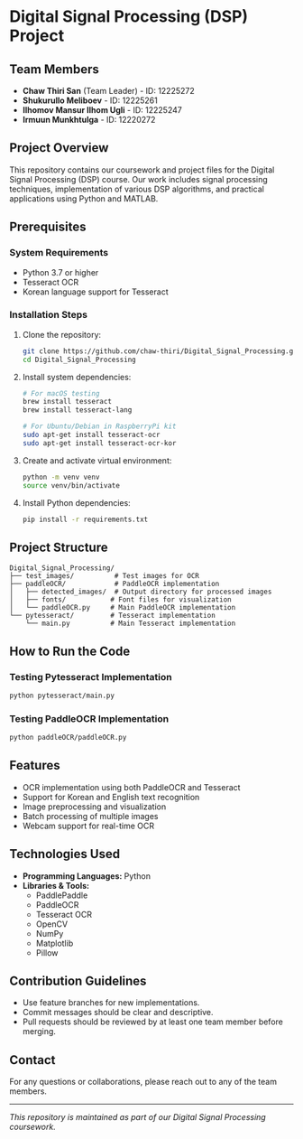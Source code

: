 # Digital Signal Processing (DSP) Project

## Team Members
* **Chaw Thiri San** (Team Leader) - ID: 12225272
* **Shukurullo Meliboev** - ID: 12225261
* **Ilhomov Mansur Ilhom Ugli** - ID: 12225247
* **Irmuun Munkhtulga** - ID: 12220272

## Project Overview
This repository contains our coursework and project files for the Digital Signal Processing (DSP) course. Our work includes signal processing techniques, implementation of various DSP algorithms, and practical applications using Python and MATLAB.

## Prerequisites

### System Requirements
- Python 3.7 or higher
- Tesseract OCR
- Korean language support for Tesseract

### Installation Steps

1. Clone the repository:
   ```bash
   git clone https://github.com/chaw-thiri/Digital_Signal_Processing.git
   cd Digital_Signal_Processing
   ```

2. Install system dependencies:
   ```bash
   # For macOS testing
   brew install tesseract
   brew install tesseract-lang

   # For Ubuntu/Debian in RaspberryPi kit
   sudo apt-get install tesseract-ocr
   sudo apt-get install tesseract-ocr-kor
   ```

3. Create and activate virtual environment:
   ```bash
   python -m venv venv
   source venv/bin/activate 
   ```

4. Install Python dependencies:
   ```bash
   pip install -r requirements.txt
   ```

## Project Structure
```
Digital_Signal_Processing/
├── test_images/          # Test images for OCR
├── paddleOCR/            # PaddleOCR implementation
│   ├── detected_images/  # Output directory for processed images
│   ├── fonts/           # Font files for visualization
│   └── paddleOCR.py     # Main PaddleOCR implementation
└── pytesseract/         # Tesseract implementation
    └── main.py          # Main Tesseract implementation
```

## How to Run the Code

### Testing Pytesseract Implementation
```bash
python pytesseract/main.py
```

### Testing PaddleOCR Implementation
```bash
python paddleOCR/paddleOCR.py
```

## Features
- OCR implementation using both PaddleOCR and Tesseract
- Support for Korean and English text recognition
- Image preprocessing and visualization
- Batch processing of multiple images
- Webcam support for real-time OCR

## Technologies Used
* **Programming Languages:** Python
* **Libraries & Tools:** 
  - PaddlePaddle
  - PaddleOCR
  - Tesseract OCR
  - OpenCV
  - NumPy
  - Matplotlib
  - Pillow

## Contribution Guidelines
- Use feature branches for new implementations.
- Commit messages should be clear and descriptive.
- Pull requests should be reviewed by at least one team member before merging.

## Contact
For any questions or collaborations, please reach out to any of the team members.

---
_This repository is maintained as part of our Digital Signal Processing coursework._

